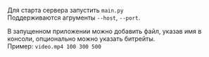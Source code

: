 Для старта сервера запустить `main.py` \
Поддерживаются агрументы `--host`, `--port`.


В запущенном приложении можно добавить файл, указав имя в консоли, опционально можно указать битрейты. \
Пример: `video.mp4 100 300 500`